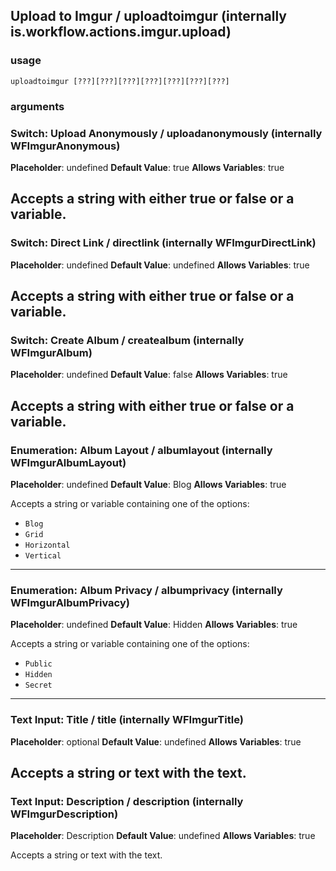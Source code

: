 
## Upload to Imgur / uploadtoimgur (internally is.workflow.actions.imgur.upload)

### usage
`uploadtoimgur [???][???][???][???][???][???][???]`

### arguments
### Switch: Upload Anonymously / uploadanonymously (internally WFImgurAnonymous)
**Placeholder**: undefined
**Default Value**: true
**Allows Variables**: true


Accepts a string with either true or false
or a variable.
---
### Switch: Direct Link / directlink (internally WFImgurDirectLink)
**Placeholder**: undefined
**Default Value**: undefined
**Allows Variables**: true


Accepts a string with either true or false
or a variable.
---
### Switch: Create Album / createalbum (internally WFImgurAlbum)
**Placeholder**: undefined
**Default Value**: false
**Allows Variables**: true


Accepts a string with either true or false
or a variable.
---
### Enumeration: Album Layout / albumlayout (internally WFImgurAlbumLayout)
**Placeholder**: undefined
**Default Value**: Blog
**Allows Variables**: true


Accepts a string 
or variable
containing one of the options:

- `Blog`
- `Grid`
- `Horizontal`
- `Vertical`
---
### Enumeration: Album Privacy / albumprivacy (internally WFImgurAlbumPrivacy)
**Placeholder**: undefined
**Default Value**: Hidden
**Allows Variables**: true


Accepts a string 
or variable
containing one of the options:

- `Public`
- `Hidden`
- `Secret`
---
### Text Input: Title / title (internally WFImgurTitle)
**Placeholder**: optional
**Default Value**: undefined
**Allows Variables**: true


Accepts a string 
or text
with the text.
---
### Text Input: Description / description (internally WFImgurDescription)
**Placeholder**: Description
**Default Value**: undefined
**Allows Variables**: true


Accepts a string 
or text
with the text.
